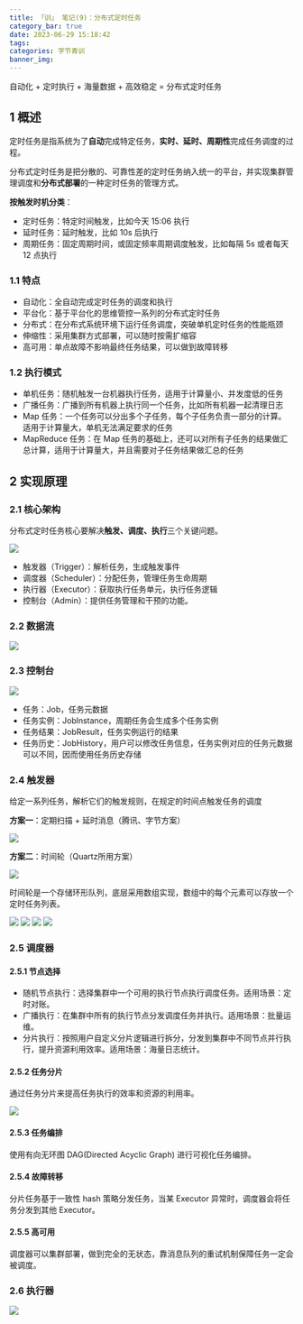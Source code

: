 ```yaml
---
title: 「训」 笔记(9)：分布式定时任务
category_bar: true
date: 2023-06-29 15:18:42
tags:
categories: 字节青训
banner_img:
---
```


自动化 + 定时执行 + 海量数据 + 高效稳定 = 分布式定时任务

<!-- more -->

## 1 概述

定时任务是指系统为了**自动**完成特定任务，**实时、延时、周期性**完成任务调度的过程。

分布式定时任务是把分散的、可靠性差的定时任务纳入统一的平台，并实现集群管理调度和**分布式部署**的一种定时任务的管理方式。

**按触发时机分类**：

* 定时任务：特定时间触发，比如今天 15:06 执行
* 延时任务：延时触发，比如 10s 后执行
* 周期任务：固定周期时间，或固定频率周期调度触发，比如每隔 5s 或者每天 12 点执行

### 1.1 特点

* 自动化：全自动完成定时任务的调度和执行
* 平台化：基于平台化的思维管控一系列的分布式定时任务
* 分布式：在分布式系统环境下运行任务调度，突破单机定时任务的性能瓶颈
* 伸缩性：采用集群方式部署，可以随时按需扩缩容
* 高可用：单点故障不影响最终任务结果，可以做到故障转移

### 1.2 执行模式

* 单机任务：随机触发一台机器执行任务，适用于计算量小、并发度低的任务
* 广播任务：广播到所有机器上执行同一个任务，比如所有机器一起清理日志
* Map 任务：一个任务可以分出多个子任务，每个子任务负责一部分的计算。适用于计算量大，单机无法满足要求的任务
* MapReduce 任务：在 Map 任务的基础上，还可以对所有子任务的结果做汇总计算，适用于计算量大，并且需要对子任务结果做汇总的任务

## 2 实现原理

### 2.1 核心架构

分布式定时任务核心要解决**触发、调度、执行**三个关键问题。

![](1.png)

* 触发器（Trigger）：解析任务，生成触发事件
* 调度器（Scheduler）：分配任务，管理任务生命周期
* 执行器（Executor）：获取执行任务单元，执行任务逻辑
* 控制台（Admin）：提供任务管理和干预的功能。

### 2.2 数据流

![](2.png)

### 2.3 控制台

![](3.png)

* 任务：Job，任务元数据
* 任务实例：Joblnstance，周期任务会生成多个任务实例
* 任务结果：JobResult，任务实例运行的结果
* 任务历史：JobHistory，用户可以修改任务信息，任务实例对应的任务元数据可以不同，因而使用任务历史存储

### 2.4 触发器

给定一系列任务，解析它们的触发规则，在规定的时间点触发任务的调度

**方案一**：定期扫描 + 延时消息（腾讯、字节方案）

![](4.png)

**方案二**：时间轮（Quartz所用方案）

![](5.png)

时间轮是一个存储环形队列，底层采用数组实现，数组中的每个元素可以存放一个定时任务列表。

![](6.png)
![](7.png)
![](8.png)
![](9.png)

### 2.5 调度器

#### 2.5.1 节点选择

* 随机节点执行：选择集群中一个可用的执行节点执行调度任务。适用场景：定时对账。
* 广播执行：在集群中所有的执行节点分发调度任务并执行。适用场景：批量运维。
* 分片执行：按照用户自定义分片逻辑进行拆分，分发到集群中不同节点并行执行，提升资源利用效率。适用场景：海量日志统计。

#### 2.5.2 任务分片

通过任务分片来提高任务执行的效率和资源的利用率。

![](10.png)

#### 2.5.3 任务编排

使用有向无环图 DAG(Directed Acyclic Graph) 进行可视化任务编排。

#### 2.5.4 故障转移

分片任务基于一致性 hash 策略分发任务，当某 Executor 异常时，调度器会将任务分发到其他 Executor。

#### 2.5.5 高可用

调度器可以集群部署，做到完全的无状态，靠消息队列的重试机制保障任务一定会被调度。

### 2.6 执行器

![](11.png)